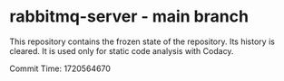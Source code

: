 # rabbitmq-server - main branch

This repository contains the frozen state of the repository.
Its history is cleared. It is used only for static code
analysis with Codacy.

Commit Time: 1720564670